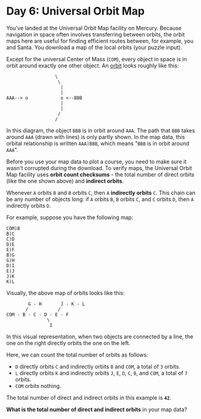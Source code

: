 # Day 6: Universal Orbit Map
You've landed at the Universal Orbit Map facility on Mercury. Because navigation in space often involves transferring 
between orbits, the orbit maps here are useful for finding efficient routes between, for example, you and Santa. You 
download a map of the local orbits (your puzzle input).

Except for the universal Center of Mass (`COM`), every object in space is in orbit around exactly one other object. An 
[orbit](https://en.wikipedia.org/wiki/Orbit) looks roughly like this:
```
                  \
                   \
                    |
                    |
AAA--> o            o <--BBB
                    |
                    |
                   /
                  /
```
In this diagram, the object `BBB` is in orbit around `AAA`. The path that `BBB` takes around `AAA` (drawn with lines) is 
only partly shown. In the map data, this orbital relationship is written `AAA)BBB`, which means "`BBB` is in orbit 
around `AAA`".

Before you use your map data to plot a course, you need to make sure it wasn't corrupted during the download. To verify 
maps, the Universal Orbit Map facility uses **orbit count checksums** - the total number of direct orbits (like the one 
shown above) and **indirect orbits**.

Whenever `A` orbits `B` and `B` orbits `C`, then `A` **indirectly orbits** `C`. This chain can be any number of objects 
long: if `A` orbits `B`, `B` orbits `C`, and `C` orbits `D`, then `A` indirectly orbits `D`.

For example, suppose you have the following map:
```
COM)B
B)C
C)D
D)E
E)F
B)G
G)H
D)I
E)J
J)K
K)L
```
Visually, the above map of orbits looks like this:
```
        G - H       J - K - L
       /           /
COM - B - C - D - E - F
               \
                I
```
In this visual representation, when two objects are connected by a line, the one on the right directly orbits the one on 
the left.

Here, we can count the total number of orbits as follows:
* `D` directly orbits `C` and indirectly orbits `B` and `COM`, a total of `3` orbits.
* `L` directly orbits `K` and indirectly orbits `J`, `E`, `D`, `C`, `B`, and `COM`, a total of `7` orbits.
* `COM` orbits nothing.

The total number of direct and indirect orbits in this example is **`42`**.

**What is the total number of direct and indirect orbits** in your map data?
